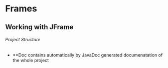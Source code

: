 # Frames
## Working with JFrame

###### Project Structure
- **Doc contains automatically by JavaDoc generated documenatation of the whole project

